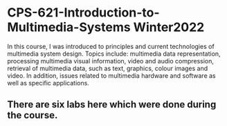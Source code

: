 # CPS-621-Introduction-to-Multimedia-Systems Winter2022

In this course, I was introduced to principles and current technologies of multimedia system design. Topics include: multimedia data representation,
processing multimedia visual information, video and audio compression, retrieval of multimedia data, such as text, graphics, colour images and video. In addition, issues
related to multimedia hardware and software as well as specific applications.

## There are six labs here which were done during the course.
